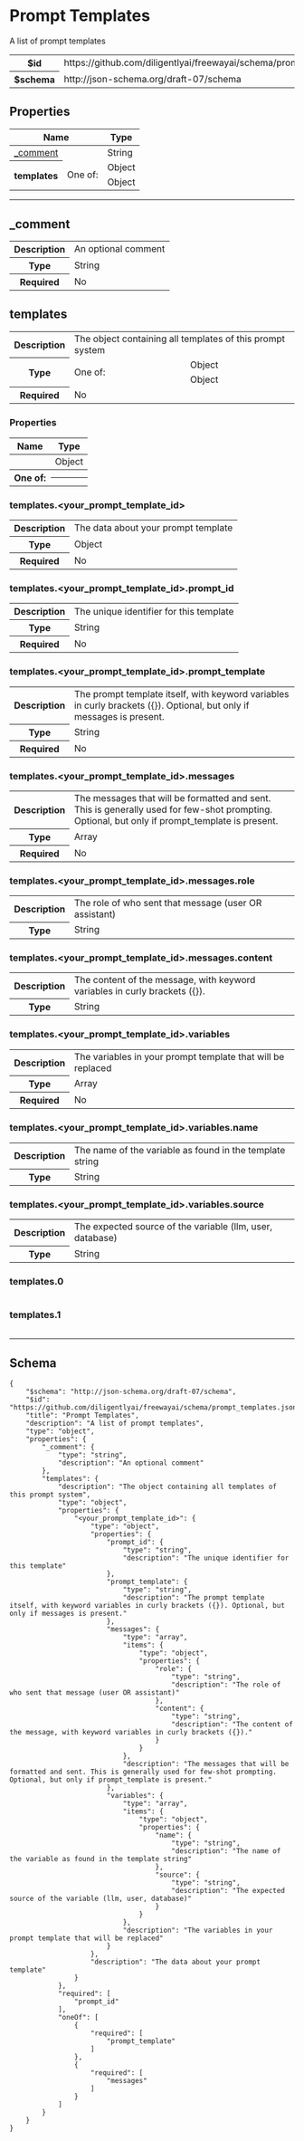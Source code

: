 

# Prompt Templates

<p>A list of prompt templates</p>

<table>
<tbody>
<tr><th>$id</th><td>https://github.com/diligentlyai/freewayai/schema/prompt_templates.json</td></tr>
<tr><th>$schema</th><td>http://json-schema.org/draft-07/schema</td></tr>
</tbody>
</table>

## Properties

<table class="jssd-properties-table"><thead><tr><th colspan="2">Name</th><th>Type</th></tr></thead><tbody><tr><td colspan="2"><a href="#_comment">_comment</a></td><td>String</td></tr><tr><th rowspan="2">templates</th><td rowspan="2">One of:</td><td>Object</td></tr><tr><td>Object</td></tr></tbody></table>



<hr />


## _comment


<table class="jssd-property-table">
  <tbody>
    <tr>
      <th>Description</th>
      <td colspan="2">An optional comment</td>
    </tr>
    <tr><th>Type</th><td colspan="2">String</td></tr>
    <tr>
      <th>Required</th>
      <td colspan="2">No</td>
    </tr>
    
  </tbody>
</table>




## templates


<table class="jssd-property-table">
  <tbody>
    <tr>
      <th>Description</th>
      <td colspan="2">The object containing all templates of this prompt system</td>
    </tr>
    <tr><tr><th rowspan="2">Type</th><td rowspan="2">One of:</td><td>Object</td></tr><tr><td>Object</td></tr></tr>
    <tr>
      <th>Required</th>
      <td colspan="2">No</td>
    </tr>
    
  </tbody>
</table>

### Properties
  <table class="jssd-properties-table"><thead><tr><th colspan="2">Name</th><th>Type</th></tr></thead><tbody><tr><td colspan="2"><a href="#templates<your_prompt_template_id>"><your_prompt_template_id></a></td><td>Object</td></tr><tr><th colspan="2" rowspan="2">One of:</th><th></th></tr><tr><th></th></tr></tbody></table>


### templates.&lt;your_prompt_template_id&gt;


<table class="jssd-property-table">
  <tbody>
    <tr>
      <th>Description</th>
      <td colspan="2">The data about your prompt template</td>
    </tr>
    <tr><th>Type</th><td colspan="2">Object</td></tr>
    <tr>
      <th>Required</th>
      <td colspan="2">No</td>
    </tr>
    
  </tbody>
</table>



### templates.&lt;your_prompt_template_id&gt;.prompt_id


<table class="jssd-property-table">
  <tbody>
    <tr>
      <th>Description</th>
      <td colspan="2">The unique identifier for this template</td>
    </tr>
    <tr><th>Type</th><td colspan="2">String</td></tr>
    <tr>
      <th>Required</th>
      <td colspan="2">No</td>
    </tr>
    
  </tbody>
</table>




### templates.&lt;your_prompt_template_id&gt;.prompt_template


<table class="jssd-property-table">
  <tbody>
    <tr>
      <th>Description</th>
      <td colspan="2">The prompt template itself, with keyword variables in curly brackets ({}). Optional, but only if messages is present.</td>
    </tr>
    <tr><th>Type</th><td colspan="2">String</td></tr>
    <tr>
      <th>Required</th>
      <td colspan="2">No</td>
    </tr>
    
  </tbody>
</table>




### templates.&lt;your_prompt_template_id&gt;.messages


<table class="jssd-property-table">
  <tbody>
    <tr>
      <th>Description</th>
      <td colspan="2">The messages that will be formatted and sent. This is generally used for few-shot prompting. Optional, but only if prompt_template is present.</td>
    </tr>
    <tr><th>Type</th><td colspan="2">Array</td></tr>
    <tr>
      <th>Required</th>
      <td colspan="2">No</td>
    </tr>
    
  </tbody>
</table>



### templates.&lt;your_prompt_template_id&gt;.messages.role


<table class="jssd-property-table">
  <tbody>
    <tr>
      <th>Description</th>
      <td colspan="2">The role of who sent that message (user OR assistant)</td>
    </tr>
    <tr><th>Type</th><td colspan="2">String</td></tr>
    
  </tbody>
</table>




### templates.&lt;your_prompt_template_id&gt;.messages.content


<table class="jssd-property-table">
  <tbody>
    <tr>
      <th>Description</th>
      <td colspan="2">The content of the message, with keyword variables in curly brackets ({}).</td>
    </tr>
    <tr><th>Type</th><td colspan="2">String</td></tr>
    
  </tbody>
</table>





### templates.&lt;your_prompt_template_id&gt;.variables


<table class="jssd-property-table">
  <tbody>
    <tr>
      <th>Description</th>
      <td colspan="2">The variables in your prompt template that will be replaced</td>
    </tr>
    <tr><th>Type</th><td colspan="2">Array</td></tr>
    <tr>
      <th>Required</th>
      <td colspan="2">No</td>
    </tr>
    
  </tbody>
</table>



### templates.&lt;your_prompt_template_id&gt;.variables.name


<table class="jssd-property-table">
  <tbody>
    <tr>
      <th>Description</th>
      <td colspan="2">The name of the variable as found in the template string</td>
    </tr>
    <tr><th>Type</th><td colspan="2">String</td></tr>
    
  </tbody>
</table>




### templates.&lt;your_prompt_template_id&gt;.variables.source


<table class="jssd-property-table">
  <tbody>
    <tr>
      <th>Description</th>
      <td colspan="2">The expected source of the variable (llm, user, database)</td>
    </tr>
    <tr><th>Type</th><td colspan="2">String</td></tr>
    
  </tbody>
</table>






### templates.0


<table class="jssd-property-table">
  <tbody>
    
    
  </tbody>
</table>




### templates.1


<table class="jssd-property-table">
  <tbody>
    
    
  </tbody>
</table>










<hr />

## Schema
```
{
    "$schema": "http://json-schema.org/draft-07/schema",
    "$id": "https://github.com/diligentlyai/freewayai/schema/prompt_templates.json",
    "title": "Prompt Templates",
    "description": "A list of prompt templates",
    "type": "object",
    "properties": {
        "_comment": {
            "type": "string",
            "description": "An optional comment"
        },
        "templates": {
            "description": "The object containing all templates of this prompt system",
            "type": "object",
            "properties": {
                "<your_prompt_template_id>": {
                    "type": "object",
                    "properties": {
                        "prompt_id": {
                            "type": "string",
                            "description": "The unique identifier for this template"
                        },
                        "prompt_template": {
                            "type": "string",
                            "description": "The prompt template itself, with keyword variables in curly brackets ({}). Optional, but only if messages is present."
                        },
                        "messages": {
                            "type": "array",
                            "items": {
                                "type": "object",
                                "properties": {
                                    "role": {
                                        "type": "string",
                                        "description": "The role of who sent that message (user OR assistant)"
                                    },
                                    "content": {
                                        "type": "string",
                                        "description": "The content of the message, with keyword variables in curly brackets ({})."
                                    }
                                }
                            },
                            "description": "The messages that will be formatted and sent. This is generally used for few-shot prompting. Optional, but only if prompt_template is present."
                        },
                        "variables": {
                            "type": "array",
                            "items": {
                                "type": "object",
                                "properties": {
                                    "name": {
                                        "type": "string",
                                        "description": "The name of the variable as found in the template string"
                                    },
                                    "source": {
                                        "type": "string",
                                        "description": "The expected source of the variable (llm, user, database)"
                                    }
                                }
                            },
                            "description": "The variables in your prompt template that will be replaced"
                        }
                    },
                    "description": "The data about your prompt template"
                }
            },
            "required": [
                "prompt_id"
            ],
            "oneOf": [
                {
                    "required": [
                        "prompt_template"
                    ]
                },
                {
                    "required": [
                        "messages"
                    ]
                }
            ]
        }
    }
}
```


